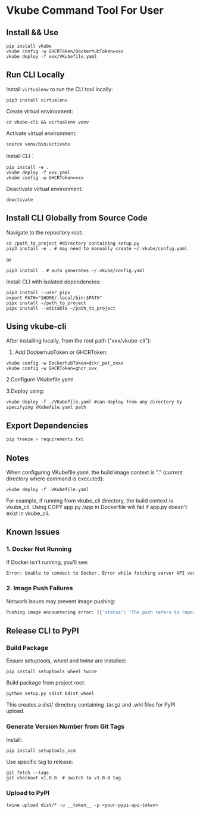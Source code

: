 # Vkube Command Tool For User

## Install && Use

```shell
pip install vkube
vkube config -w GHCRToken/DockerhubToken=xxx
vkube deploy -f xxx/VKubefile.yaml
```

## Run CLI Locally

Install `virtualenv` to run the CLI tool locally:

```shell
pip3 install virtualenv
```

Create virtual environment:

```shell
cd vkube-cli && virtualenv venv
```

Activate virtual environment:

```shell
source venv/bin/activate
```

Install CLI：

```shell
pip install -e .
vkube deploy -f xxx.yaml
vkube config -w GHCRToken=xxx

```

Deactivate virtual environment:

```shell
deactivate
```

## Install CLI Globally from Source Code

Navigate to the repository root:

```shell
cd /path_to_project #directory containing setup.py
pip3 install -e . # may need to manually create ~/.vkube/config.yaml
```

or

```shell
pip3 install . # auto generates ~/.vkube/config.yaml
```

Install CLI with isolated dependencies:

```shell
pip3 install --user pipx
export PATH="$HOME/.local/bin:$PATH"
pipx install ~/path_to_project
pipx install --editable ~/path_to_project
```

## Using vkube-cli

After installing locally, from the root path ("xxx/vkube-cli"):

1. Add DockerhubToken or GHCRToken:

```shell
vkube config -w DockerhubToken=dckr_pat_xxxx
vkube config -w GHCRToken=ghcr_xxx
```

2.Configure VKubefile.yaml

3.Deploy using:

```shell
vkube deploy -f ./VKubefile.yaml #can deploy from any directory by specifying VKubefile.yaml path
```

## Export Dependencies

```bash
pip freeze > requirements.txt
```

## Notes

When configuring VKubefile.yaml, the build image context is "." (current directory where command is executed):

```shell
vkube deploy -f .VKubefile.yaml
```

For example, if running from vkube_cli directory, the build context is vkube_cli. Using COPY app.py /app in Dockerfile will fail if app.py doesn't exist in vkube_cli.

## Known Issues

### 1. Docker Not Running

If Docker isn't running, you'll see:

```sh
Error: Unable to connect to Docker. Error while fetching server API version: ('Connection aborted.', FileNotFoundError(2, 'No such file or directory'))
```

### 2. Image Push Failures

Network issues may prevent image pushing:

```sh
Pushing image encountering error: [{'status': 'The push refers to repository [docker.io/yourusername/myapp]'}, {'errorDetail': {'message': 'Get "https://registry-1.docker.io/v2/": net/http: TLS handshake timeout'}, 'error': 'Get "https://registry-1.docker.io/v2/": net/http: TLS handshake timeout'}]
```

## Release CLI to PyPI

### Build Package

Ensure setuptools, wheel and twine are installed:

```shell
pip install setuptools wheel twine
```

Build package from project root:

```shell
python setup.py sdist bdist_wheel
```

This creates a dist/ directory containing .tar.gz and .whl files for PyPI upload.

### Generate Version Number from Git Tags

Install:

```shell
pip install setuptools_scm
```

Use specific tag to release:

```shell
git fetch --tags
git checkout v1.0.0  # switch to v1.0.0 tag

```

### Upload to PyPI

```shell
twine upload dist/* -u __token__ -p <your-pypi-api-token>
```

